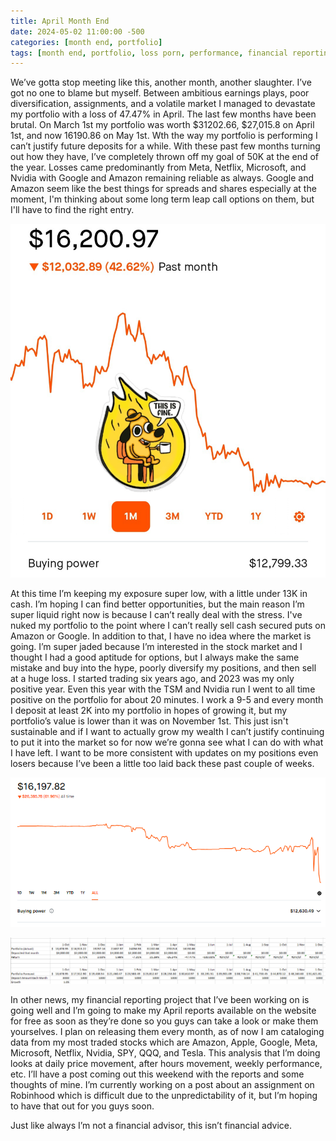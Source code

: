 ```yaml
---
title: April Month End
date: 2024-05-02 11:00:00 -500
categories: [month end, portfolio]
tags: [month end, portfolio, loss porn, performance, financial reporting, assignment]
---
```


We’ve gotta stop meeting like this, another month, another slaughter. I’ve got no one to blame but myself. Between ambitious earnings plays, poor diversification, assignments, and a volatile market I managed to devastate my portfolio with a loss of 47.47% in April. The last few months have been brutal. On March 1st my portfolio was worth $31202.66, $27,015.8 on April 1st, and now 16190.86 on May 1st. Wth the way my portfolio is performing I can’t justify future deposits for a while. With these past few months turning out how they have, I’ve completely thrown off my goal of 50K at the end of the year. Losses came predominantly from Meta, Netflix, Microsoft, and Nvidia with Google and Amazon remaining reliable as always. Google and Amazon seem like the best things for spreads and shares especially at the moment, I'm thinking about some long term leap call options on them, but I'll have to find the right entry.

![img-description](/assets/aprilmonthend05012024.png)

At this time I’m keeping my exposure super low, with a little under 13K in cash. I’m hoping I can find better opportunities, but the main reason I’m super liquid right now is because I can’t really deal with the stress. I've nuked my portfolio to the point where I can’t really sell cash secured puts on Amazon or Google. In addition to that, I have no idea where the market is going. I’m super jaded because I’m interested in the stock market and I thought I had a good aptitude for options, but I always make the same mistake and buy into the hype, poorly diversify my positions, and then sell at a huge loss. I started trading six years ago, and 2023 was my only positive year. Even this year with the TSM and Nvidia run I went to all time positive on the portfolio for about 20 minutes. I work a 9-5 and every month I deposit at least 2K into my portfolio in hopes of growing it, but my portfolio’s value is lower than it was on November 1st. This just isn't sustainable and if I want to actually grow my wealth I can’t justify continuing to put it into the market so for now we’re gonna see what I can do with what I have left. I want to be more consistent with updates on my positions even losers because I’ve been a little too laid back these past couple of weeks.

![img-description](/assets/alltimelosses05022024.png)

![img-description](/assets/portfoliogoals05022024.png)

In other news, my financial reporting project that I’ve been working on is going well and I’m going to make my April reports available on the website for free as soon as they’re done so you guys can take a look or make them yourselves. I plan on releasing them every month, as of now I am cataloging data from my most traded stocks which are Amazon, Apple, Google, Meta, Microsoft, Netflix, Nvidia, SPY, QQQ, and Tesla. This analysis that I’m doing looks at daily price movement, after hours movement, weekly performance, etc. I’ll have a post coming out this weekend with the reports and some thoughts of mine. I’m currently working on a post about an assignment on Robinhood which is difficult due to the unpredictability of it, but I’m hoping to have that out for you guys soon.

Just like always I’m not a financial advisor, this isn’t financial advice.